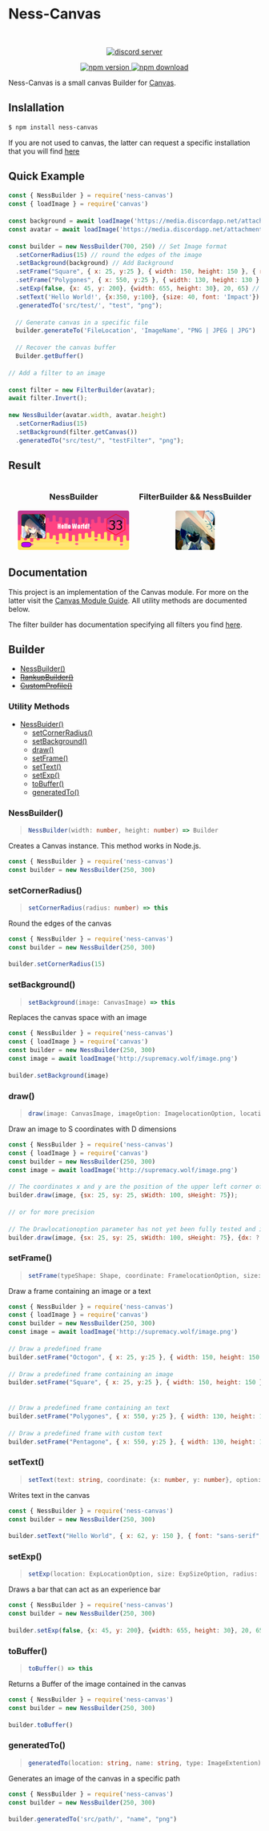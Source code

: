 # Ness-Canvas

<div align="center">
  <br/>
  <p>
    <a href="https://discord.gg/sjABtBmTWa"><img src="https://dcbadge.vercel.app/api/server/sjABtBmTWa?style=plastic&theme=discord-inverted&compact=true" alt="discord server" />
    </a>
  </p>
  <p>
    <a href="https://www.npmjs.com/package/ness-canvas"><img src="https://badge.fury.io/js/ness-canvas.png" alt="npm version" height=18 />
    </a>
    <a href="https://www.npmjs.com/package/ness-canvas"><img src="https://img.shields.io/npm/dt/ness-canvas.png" alt="npm download" height=18 />
    </a>
  </p>
</div>


Ness-Canvas is a small canvas Builder for [Canvas](https://github.com/Automattic/node-canvas).

## Inslallation

```bash
$ npm install ness-canvas
```

If you are not used to canvas, the latter can request a specific installation that you will find [here](https://github.com/Automattic/node-canvas/blob/master/Readme.md)

## Quick Example

```js
const { NessBuilder } = require('ness-canvas')
const { loadImage } = require('canvas')

const background = await loadImage('https://media.discordapp.net/attachments/1006600590408818810/1006600665298116728/background-3147808.jpg');
const avatar = await loadImage('https://media.discordapp.net/attachments/758031322244710601/1000153437813616650/perso_anime_U565bW7EhY2InkF.png');

const builder = new NessBuilder(700, 250) // Set Image format
  .setCornerRadius(15) // round the edges of the image
  .setBackground(background) // Add Background
  .setFrame("Square", { x: 25, y:25 }, { width: 150, height: 150 }, { radPik: 15, content: {imageOrText: avatar}}) // Add image in a square frame
  .setFrame("Polygones", { x: 550, y:25 }, { width: 130, height: 130 }, {radPik: 6, content: { imageOrText: 33, textOptions: { font: "sans-serif", size: 80, color: "#000000", textAlign: "center", textBaseline: "middle" }}}) // Write "33" in a polygones frame
  .setExp(false, {x: 45, y: 200}, {width: 655, height: 30}, 20, 65) // Draw an experience bar
  .setText('Hello World!', {x:350, y:100}, {size: 40, font: 'Impact'}) // Write "Hello World!"
  .generatedTo('src/test/', "test", "png");

  // Generate canvas in a specific file
  builder.generateTo('FileLocation', 'ImageName', "PNG | JPEG | JPG")

  // Recover the canvas buffer
  Builder.getBuffer()

// Add a filter to an image

const filter = new FilterBuilder(avatar);
await filter.Invert();
  
new NessBuilder(avatar.width, avatar.height)
  .setCornerRadius(15)
  .setBackground(filter.getCanvas())
  .generatedTo("src/test/", "testFilter", "png");
```
## Result

<div style="display:flex; text-align:center; justify-content:space-evenly">
  <div style="display:inline-block">
    <h3>NessBuilder</h3>
    <img style="display:block" src="https://github.com/DARK-ECNELIS/Ness-Canvas/blob/main/Assets/test.png?raw=true" height=80/>
  </div>
  <div style="display:inline-block">
    <h3>FilterBuilder && NessBuilder</h3>
    <img src="https://github.com/DARK-ECNELIS/Ness-Canvas/blob/main/Assets/FilterImage/Invert.png?raw=true" height= 80/>
  </div>
</div>


## Documentation

This project is an implementation of the Canvas module. For more on the latter visit the [Canvas Module Guide](https://github.com/Automattic/node-canvas). All utility methods are documented below.

The filter builder has documentation specifying all filters you find [here](https://github.com/DARK-ECNELIS/Ness-Canvas/blob/main/FilterGuide.md).

## Builder

* [NessBuilder()]()
* ~~[RankupBuilder()]()~~
* ~~[CustomProfile()]()~~

### Utility Methods

* [NessBuider()](#nessbuilder)
  * [setCornerRadius()](#setcornerradius)
  * [setBackground()](#setbackground)
  * [draw()](#draw)
  * [setFrame()](#setframe)
  * [setText()](#settext)
  * [setExp()](#setexp)
  * [toBuffer()](#tobuffer)
  * [generatedTo()](#generatedto)

### NessBuilder()

> ```ts
> NessBuilder(width: number, height: number) => Builder
> ```

Creates a Canvas instance. This method works in Node.js.

```js
const { NessBuilder } = require('ness-canvas')
const builder = new NessBuilder(250, 300)
```

### setCornerRadius()

> ```ts
> setCornerRadius(radius: number) => this
> ```

Round the edges of the canvas

```js
const { NessBuilder } = require('ness-canvas')
const builder = new NessBuilder(250, 300)

builder.setCornerRadius(15)
```

### setBackground()

> ```ts
> setBackground(image: CanvasImage) => this
> ```

Replaces the canvas space with an image

```js
const { NessBuilder } = require('ness-canvas')
const { loadImage } = require('canvas')
const builder = new NessBuilder(250, 300)
const image = await loadImage('http://supremacy.wolf/image.png')

builder.setBackground(image)
```

### draw()

> ```ts
> draw(image: CanvasImage, imageOption: ImagelocationOption, locationOption?: DrawlocationOption) => this
> ```

Draw an image to S coordinates with D dimensions

```js
const { NessBuilder } = require('ness-canvas')
const { loadImage } = require('canvas')
const builder = new NessBuilder(250, 300)
const image = await loadImage('http://supremacy.wolf/image.png')

// The coordinates x and y are the position of the upper left corner of the image on the canvas
builder.draw(image, {sx: 25, sy: 25, sWidth: 100, sHeight: 75});

// or for more precision

// The Drawlocationoption parameter has not yet been fully tested and it is not recommended to use it for the moment
builder.draw(image, {sx: 25, sy: 25, sWidth: 100, sHeight: 75}, {dx: ?, dy: ?, dWidth: ?, dHeight: ?});
```

### setFrame()

> ```ts
> setFrame(typeShape: Shape, coordinate: FramelocationOption, size: FrameSizeOption, options?: FrameOption) => this
> ```

Draw a frame containing an image or a text

```js
const { NessBuilder } = require('ness-canvas')
const { loadImage } = require('canvas')
const builder = new NessBuilder(250, 300)
const image = await loadImage('http://supremacy.wolf/image.png')

// Draw a predefined frame
builder.setFrame("Octogon", { x: 25, y:25 }, { width: 150, height: 150 })

// Draw a predefined frame containing an image
builder.setFrame("Square", { x: 25, y:25 }, { width: 150, height: 150 }, { radPik: 15, content: {imageOrText: image}})


// Draw a predefined frame containing an text
builder.setFrame("Polygones", { x: 550, y:25 }, { width: 130, height: 130 }, {radPik: 6, content: { imageOrText: 'Hello'}});

// Draw a predefined frame with custom text
builder.setFrame("Pentagone", { x: 550, y:25 }, { width: 130, height: 130 }, {content: { imageOrText: 'Hello', textOptions: { font: "sans-serif", size: 80, color: "#000000", textAlign: "center", textBaseline: "middle" }}});

```
### setText()

> ```ts
> setText(text: string, coordinate: {x: number, y: number}, option: TextOption) => this
> ```

Writes text in the canvas

```js
const { NessBuilder } = require('ness-canvas')
const builder = new NessBuilder(250, 300)

builder.setText("Hello World", { x: 62, y: 150 }, { font: "sans-serif", size: 80, color: "#000000", textAlign: "center", textBaseline: "middle" })
```
### setExp()

> ```ts
> setExp(location: ExpLocationOption, size: ExpSizeOption, radius: number, cloneWidth: number, color?: CustomColor) => this
> ```

Draws a bar that can act as an experience bar

```js
const { NessBuilder } = require('ness-canvas')
const builder = new NessBuilder(250, 300)

builder.setExp(false, {x: 45, y: 200}, {width: 655, height: 30}, 20, 65)
```

### toBuffer()

> ```ts
> toBuffer() => this
> ```

Returns a Buffer of the image contained in the canvas

```js
const { NessBuilder } = require('ness-canvas')
const builder = new NessBuilder(250, 300)

builder.toBuffer()
```

### generatedTo()

> ```ts
> generatedTo(location: string, name: string, type: ImageExtention) => this
> ```

Generates an image of the canvas in a specific path

```js
const { NessBuilder } = require('ness-canvas')
const builder = new NessBuilder(250, 300)

builder.generatedTo('src/path/', "name", "png")
```
  